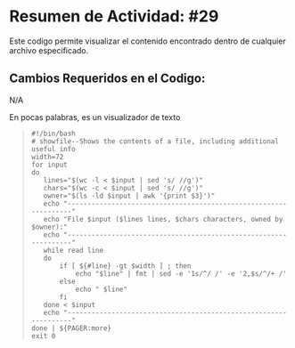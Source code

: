 # Resumen de Actividad: #29
Este codigo permite visualizar el contenido encontrado dentro de cualquier archivo especificado.

## Cambios Requeridos en el Codigo:
N/A

En pocas palabras, es un visualizador de texto
>```shell
>#!/bin/bash
># showfile--Shows the contents of a file, including additional useful info
>width=72
>for input
>do
>    lines="$(wc -l < $input | sed 's/ //g')"
>    chars="$(wc -c < $input | sed 's/ //g')"
>    owner="$(ls -ld $input | awk '{print $3}')"
>    echo "-----------------------------------------------------------------"
>    echo "File $input ($lines lines, $chars characters, owned by $owner):"
>    echo "-----------------------------------------------------------------"
>    while read line
>    do
>        if [ ${#line} -gt $width ] ; then
>            echo "$line" | fmt | sed -e '1s/^/ /' -e '2,$s/^/+ /'
>        else
>            echo " $line"
>        fi
>    done < $input
>    echo "-----------------------------------------------------------------"
>done | ${PAGER:more}
>exit 0
>```